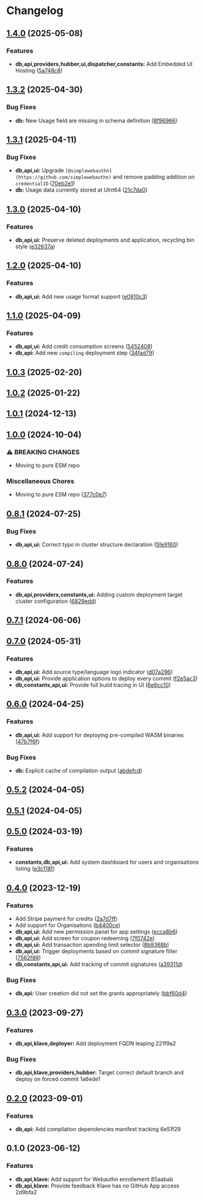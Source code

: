 # Changelog
## [1.4.0](https://github.com/klave-network/platform/compare/db@1.3.2...db@1.4.0) (2025-05-08)


### Features

* **db,api,providers,hubber,ui,dispatcher,constants:** Add Embedded UI Hosting ([5a748c8](https://github.com/klave-network/platform/commit/5a748c8b616ad3674058517f5bd9c040361fc3c4))

## [1.3.2](https://github.com/klave-network/platform/compare/db@1.3.1...db@1.3.2) (2025-04-30)


### Bug Fixes

* **db:** New Usage field are missing in schema definition ([8f96966](https://github.com/klave-network/platform/commit/8f96966defc3384d6590ddbaf0b9be943e866f1b))

## [1.3.1](https://github.com/klave-network/platform/compare/db@1.3.0...db@1.3.1) (2025-04-11)


### Bug Fixes

* **db,api,ui:** Upgrade `[@simplewebauthn](https://github.com/simplewebauthn)` and remove padding addition on `credentialID` ([70eb2e1](https://github.com/klave-network/platform/commit/70eb2e1493781e3774c5b7428343e4da510e92d3))
* **db:** Usage data currently stored at UInt64 ([21c7da0](https://github.com/klave-network/platform/commit/21c7da057e63cfc1a5dfb7cb7462781651d2cc0e))

## [1.3.0](https://github.com/klave-network/platform/compare/db@1.2.0...db@1.3.0) (2025-04-10)


### Features

* **db,api,ui:** Preserve deleted deployments and application, recycling bin style ([e32637a](https://github.com/klave-network/platform/commit/e32637a44f2f0c1e4897f05be08d571306d78df9))

## [1.2.0](https://github.com/klave-network/platform/compare/db@1.1.0...db@1.2.0) (2025-04-10)


### Features

* **db,api,ui:** Add new usage format support ([e0910c3](https://github.com/klave-network/platform/commit/e0910c34bf6a6519db1e3ed274845b80e0b9dc11))

## [1.1.0](https://github.com/klave-network/platform/compare/db@1.0.3...db@1.1.0) (2025-04-09)


### Features

* **db,api,ui:** Add credit consumption screens ([5452408](https://github.com/klave-network/platform/commit/5452408ac3999d1bef4c20c3cdad82624d96d03a))
* **db,api:** Add new `compiling` deployment step ([34fad79](https://github.com/klave-network/platform/commit/34fad7992d07262547c0492f3f532cd22b457522))

## [1.0.3](https://github.com/klave-network/platform/compare/db@1.0.2...db@1.0.3) (2025-02-20)

## [1.0.2](https://github.com/klave-network/platform/compare/db@1.0.1...db@1.0.2) (2025-01-22)

## [1.0.1](https://github.com/klave-network/platform/compare/db@1.0.0...db@1.0.1) (2024-12-13)

## [1.0.0](https://github.com/klave-network/platform/compare/db@0.8.1...db@1.0.0) (2024-10-04)


### ⚠ BREAKING CHANGES

* Moving to pure ESM repo

### Miscellaneous Chores

* Moving to pure ESM repo ([377c0e7](https://github.com/klave-network/platform/commit/377c0e7413441ad3fbca90ec5967d668d871a98b))

## [0.8.1](https://github.com/klave-network/platform/compare/db@0.8.0...db@0.8.1) (2024-07-25)


### Bug Fixes

* **db,api,ui:** Correct typo in cluster structure declaration ([5fe9160](https://github.com/klave-network/platform/commit/5fe91607dec8aee57d9cb367715d10231169b83a))

## [0.8.0](https://github.com/klave-network/platform/compare/db@0.7.1...db@0.8.0) (2024-07-24)


### Features

* **db,api,providers,constants,ui:** Adding custom deployment target cluster configuration ([6829edd](https://github.com/klave-network/platform/commit/6829edd447621c4c479ba0d687ebdc5f1533272c))

## [0.7.1](https://github.com/klave-network/platform/compare/db@0.7.0...db@0.7.1) (2024-06-06)

## [0.7.0](https://github.com/klave-network/platform/compare/db@0.6.0...db@0.7.0) (2024-05-31)


### Features

* **db,api,ui:** Add source type/language logo indicator ([d07a296](https://github.com/klave-network/platform/commit/d07a296d29aae51e1d8645786aba736a04aa69b0))
* **db,api,ui:** Provide application options to deploy every commit ([f2e5ac3](https://github.com/klave-network/platform/commit/f2e5ac33fe7fc302c8c25d590c83508b7b05e906))
* **db,constants,api,ui:** Provide full build tracing in UI ([6e6cc10](https://github.com/klave-network/platform/commit/6e6cc10fa13c8c266d78b99697687d8ca1622b8a))

## [0.6.0](https://github.com/klave-network/platform/compare/db@0.5.2...db@0.6.0) (2024-04-25)


### Features

* **db,api,ui:** Add support for deploying pre-compiled WASM binaries ([47b7f6f](https://github.com/klave-network/platform/commit/47b7f6f738561f4f1c588452c25b3a6a23141cba))


### Bug Fixes

* **db:** Explicit cache of compilation output ([abdefcd](https://github.com/klave-network/platform/commit/abdefcd32cc0c7975fca769d6c799d11583a3b7c))

## [0.5.2](https://github.com/klave-network/platform/compare/db@0.5.1...db@0.5.2) (2024-04-05)

## [0.5.1](https://github.com/klave-network/platform/compare/db@0.5.0...db@0.5.1) (2024-04-05)

## [0.5.0](https://github.com/klave-network/platform/compare/db@0.4.0...db@0.5.0) (2024-03-19)


### Features

* **constants,db,api,ui:** Add system dashboard for users and organisations listing ([e3c118f](https://github.com/klave-network/platform/commit/e3c118f1b59b88f5293b4904e704c6e88cbd665a))

## [0.4.0](https://github.com/klave-network/platform/compare/db@0.3.0...db@0.4.0) (2023-12-19)


### Features

* Add Stripe payment for credits ([2a7d7ff](https://github.com/klave-network/platform/commit/2a7d7ff011649c2ae81b97989cd45625326e0776))
* Add support for Organisations ([b4400ce](https://github.com/klave-network/platform/commit/b4400ce5b9603178e8d59d4f6e09f8b0e21eafef))
* **db,api,ui:** Add new permission panel for app settings ([ecca8b6](https://github.com/klave-network/platform/commit/ecca8b62f6247871c2742ee7a420c90f3dad5479))
* **db,api,ui:** Add screen for coupon redeeming ([7f0742e](https://github.com/klave-network/platform/commit/7f0742ed6934725a2e504a8cbfc2a9679a34914b))
* **db,api,ui:** Add transaction spending limit selector ([8b9368b](https://github.com/klave-network/platform/commit/8b9368ba18cd6d0af5c6b18c0d2fda9513080fa4))
* **db,api,ui:** Trigger deployments based on commit signature filter ([7562f89](https://github.com/klave-network/platform/commit/7562f89b533eae5996be563e2637ff06893856e1))
* **db,constants,api,ui:** Add tracking of commit signatures ([a39311d](https://github.com/klave-network/platform/commit/a39311d03d2f8fa50983958d4a829ec3ab09565f))


### Bug Fixes

* **db,api:** User creation did not set the grants appropriately ([bbf60d4](https://github.com/klave-network/platform/commit/bbf60d4508803ca89a647846c89736b0287791b3))

## [0.3.0](///compare/klave-db@0.2.0...klave-db@0.3.0) (2023-09-27)


### Features

* **db,api,klave,deployer:** Add deployment FQDN leaping 221f9a2


### Bug Fixes

* **db,api,klave,providers,hubber:** Target correct default branch and deploy on forced commit 1a6ede1

## [0.2.0](///compare/klave-db@0.1.0...klave-db@0.2.0) (2023-09-01)


### Features

* **db,api:** Add compilation dependencies manifest tracking 6e51f29

## 0.1.0 (2023-06-12)


### Features

* **db,api,klave:** Add support for Webauthn enrollement 85aabab
* **db,api,klave:** Provide feedback Klave has no GitHub App access 2d9bfa2
